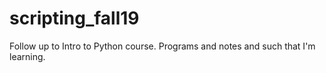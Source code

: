 # scripting_fall19
Follow up to Intro to Python course. Programs and notes and such that I'm learning.
